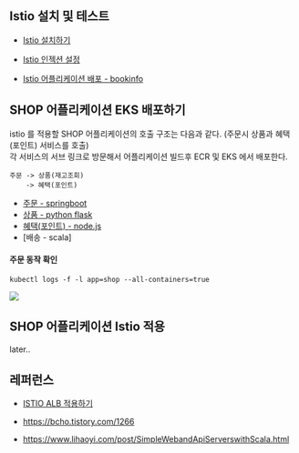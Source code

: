 ## Istio 설치 및 테스트 ##

 * [Istio 설치하기](https://github.com/gnosia93/eks-on-aws/blob/main/tutorial/k8s-istio-provision.md)

 * [Istio 인젝션 설정](https://github.com/gnosia93/eks-on-aws/blob/main/tutorial/k8s-istio-injection.md)

 * [Istio 어플리케이션 배포 - bookinfo](https://github.com/gnosia93/eks-on-aws/blob/main/tutorial/k8s-istio-bookinfo.md)


## SHOP 어플리케이션 EKS 배포하기 ##

istio 를 적용할 SHOP 어플리케이션의 호출 구조는 다음과 같다. (주문시 상품과 혜택(포인트) 서비스를 호출)   
각 서비스의 서브 링크로 방문해서 어플리케이션 빌드후 ECR 및 EKS 에서 배포한다. 

```
주문 -> 상품(재고조회) 
    -> 혜택(포인트)
```
  
  * [주문 - springboot](https://github.com/gnosia93/eks-on-aws/blob/main/tutorial/istio-service-order.md)
  * [상품 - python flask](https://github.com/gnosia93/eks-on-aws/blob/main/tutorial/istio-flask-prod.md
)
  * [혜택(포인트) - node.js](https://github.com/gnosia93/eks-on-aws/blob/main/tutorial/istio-nodejs-point.md)
  * [배송 - scala]


#### 주문 동작 확인 ####
```
kubectl logs -f -l app=shop --all-containers=true
```

![](https://github.com/gnosia93/eks-on-aws/blob/main/images/istio-service-order-eks.png)


## SHOP 어플리케이션 Istio 적용 ##

later..


## 레퍼런스 ##

* [ISTIO ALB 적용하기](https://devocean.sk.com/experts/techBoardDetail.do?ID=163656&boardType=experts&page=&searchData=&subIndex=&idList=)

* https://bcho.tistory.com/1266

* https://www.lihaoyi.com/post/SimpleWebandApiServerswithScala.html

